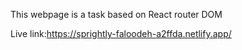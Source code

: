 This webpage is a task based on React router DOM

Live link:https://sprightly-faloodeh-a2ffda.netlify.app/
